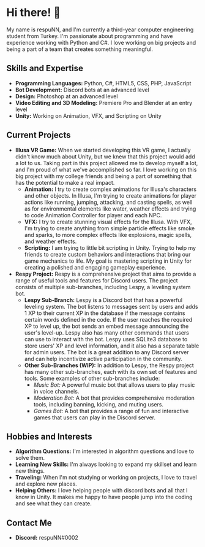 # Hi there! 👋

My name is respuNN, and I'm currently a third-year computer engineering student from Turkey. I'm passionate about programming and have experience working with Python and C#. I love working on big projects and being a part of a team that creates something meaningful.

## Skills and Expertise

- **Programming Languages:** Python, C#, HTML5, CSS, PHP, JavaScript
- **Bot Development:** Discord bots at an advanced level
- **Design:** Photoshop at an advanced level
- **Video Editing and 3D Modeling:** Premiere Pro and Blender at an entry level
- **Unity:** Working on Animation, VFX, and Scripting on Unity

## Current Projects

- **Illusa VR Game:** When we started developing this VR game, I actually didn't know much about Unity, but we knew that this project would add a lot to us. Taking part in this project allowed me to develop myself a lot, and I'm proud of what we've accomplished so far. I love working on this big project with my college friends and being a part of something that has the potential to make a real impact.
  - **Animation:** I try to create complex animations for Illusa's characters and other objects. In Illusa, I'm trying to create animations for player actions like running, jumping, attacking, and casting spells, as well as for environmental elements like water, weather effects and trying to code Animation Controller for player and each NPC.
  - **VFX:** I try to create stunning visual effects for the Illusa. With VFX, I'm trying to create anything from simple particle effects like smoke and sparks, to more complex effects like explosions, magic spells, and weather effects.
  - **Scripting:** I am trying to little bit scripting in Unity. Trying to help my friends to create custom behaviors and interactions that bring our game mechanics to life. My goal is mastering scripting in Unity for creating a polished and engaging gameplay experience.
- **Respy Project:** Respy is a comprehensive project that aims to provide a range of useful tools and features for Discord users. The project consists of multiple sub-branches, including Lespy, a leveling system bot.
  - **Lespy Sub-Branch:** Lespy is a Discord bot that has a powerful leveling system. The bot listens to messages sent by users and adds 1 XP to their current XP in the database if the message contains certain words defined in the code. If the user reaches the required XP to level up, the bot sends an embed message announcing the user's level-up. Lespy also has many other commands that users can use to interact with the bot. Lespy uses SQLite3 database to store users' XP and level information, and it also has a separate table for admin users. The bot is a great addition to any Discord server and can help incentivize active participation in the community.
  - **Other Sub-Branches (WIP):** In addition to Lespy, the Respy project has many other sub-branches, each with its own set of features and tools. Some examples of other sub-branches include:
    - *Music Bot:* A powerful music bot that allows users to play music in voice channels.
    - *Moderation Bot:* A bot that provides comprehensive moderation tools, including banning, kicking, and muting users.
    - *Games Bot:* A bot that provides a range of fun and interactive games that users can play in the Discord server.


## Hobbies and Interests

- **Algorithm Questions:** I'm interested in algorithm questions and love to solve them. 
- **Learning New Skills:** I'm always looking to expand my skillset and learn new things.
- **Traveling:** When I'm not studying or working on projects, I love to travel and explore new places.
- **Helping Others:** I love helping people with discord bots and all that I know in Unity. It makes me happy to have people jump into the coding and see what they can create.

## Contact Me

- **Discord:** respuNN#0002
